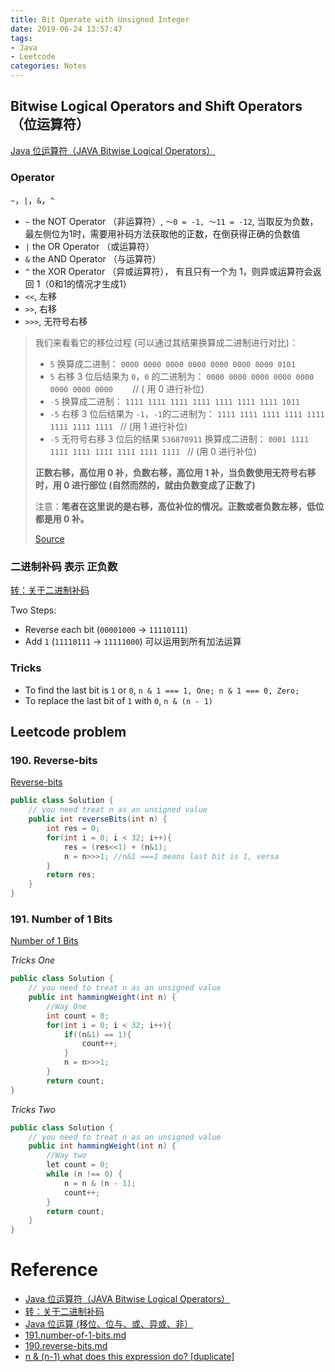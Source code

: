 ```yaml
---
title: Bit Operate with Unsigned Integer
date: 2019-06-24 13:57:47
tags:
- Java
- Leetcode
categories: Notes
---
```

## Bitwise Logical Operators and Shift Operators（位运算符）
[Java 位运算符（JAVA Bitwise Logical Operators）](https://denverj.iteye.com/blog/738671)
### Operator
`~`，`|`，`&`，`^` 
- `~` the NOT Operator （非运算符）, `～0 = -1, ～11 = -12`, 当取反为负数，最左侧位为1时，需要用补码方法获取他的正数，在倒获得正确的负数值
- `|` the OR Operator  （或运算符） 
- `&` the AND Operator （与运算符） 
- `^` the XOR Operator （异或运算符）， 有且只有一个为 1，则异或运算符会返回 1（0和1的情况才生成1） 
- `<<`, 左移
- `>>`, 右移
- `>>>`, 无符号右移

> 我们来看看它的移位过程 (可以通过其结果换算成二进制进行对比)：
> - `5` 换算成二进制： `0000 0000 0000 0000 0000 0000 0000 0101`
> - `5` 右移 3 位后结果为 `0`，`0` 的二进制为： `0000 0000 0000 0000 0000 0000 0000 0000`        // ( 用 0 进行补位)
> - `-5` 换算成二进制： `1111 1111 1111 1111 1111 1111 1111 1011`
> - `-5` 右移 3 位后结果为 `-1`，`-1`的二进制为： `1111 1111 1111 1111 1111 1111 1111 1111`   // (用 1 进行补位)
> - `-5` 无符号右移 3 位后的结果 `536870911` 换算成二进制： `0001 1111 1111 1111 1111 1111 1111 1111`   // (用 0 进行补位)
>
> **正数右移，高位用 0 补，负数右移，高位用 1 补，当负数使用无符号右移时，用 0 进行部位 (自然而然的，就由负数变成了正数了)**
> 
> 注意：**笔者在这里说的是右移，高位补位的情况。正数或者负数左移，低位都是用 0 补。**
> 
> [Source](https://blog.csdn.net/xiaochunyong/article/details/7748713)

### 二进制补码 表示 正负数
[转：关于二进制补码](https://denverj.iteye.com/blog/736583)

Two Steps:
- Reverse each bit (`00001000` -> `11110111`)
- Add `1` (`11110111` -> `11111000`)
可以运用到所有加法运算

### Tricks
- To find the last bit is `1` or `0`, `n & 1 === 1, One; n & 1 === 0, Zero;`
- To replace the last bit of `1` with `0`, `n & (n - 1)`

## Leetcode problem
### 190. Reverse-bits
[Reverse-bits](https://leetcode.com/problems/reverse-bits/)
``` java
public class Solution { 
    // you need treat n as an unsigned value 
    public int reverseBits(int n) { 
        int res = 0; 
        for(int i = 0; i < 32; i++){ 
            res = (res<<1) + (n&1); 
            n = n>>>1; //n&1 ===1 means last bit is 1, versa 
        } 
        return res; 
    } 
} 
```

### 191. Number of 1 Bits
[Number of 1 Bits](https://leetcode.com/problems/number-of-1-bits/)

_Tricks One_
``` java
public class Solution {
    // you need to treat n as an unsigned value
    public int hammingWeight(int n) {       
        //Way One
        int count = 0;
        for(int i = 0; i < 32; i++){
            if((n&1) == 1){
                count++;
            }
            n = n>>>1;
        }
        return count;
}
```

_Tricks Two_
``` java
public class Solution {
    // you need to treat n as an unsigned value
    public int hammingWeight(int n) {
        //Way two
        let count = 0;
        while (n !== 0) {
            n = n & (n - 1);
            count++;
        }
        return count;
    }
}
```

# Reference
- [Java 位运算符（JAVA Bitwise Logical Operators）](https://denverj.iteye.com/blog/738671)
- [转：关于二进制补码](https://denverj.iteye.com/blog/736583)
- [Java 位运算 (移位、位与、或、异或、非）](https://blog.csdn.net/xiaochunyong/article/details/7748713)
- [191.number-of-1-bits.md](https://github.com/azl397985856/leetcode/blob/master/problems/191.number-of-1-bits.md)
- [190.reverse-bits.md](https://github.com/azl397985856/leetcode/blob/master/problems/190.reverse-bits.md)
- [n & (n-1) what does this expression do? [duplicate]](https://stackoverflow.com/questions/4678333/n-n-1-what-does-this-expression-do )